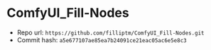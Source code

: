 # ComfyUI_Fill-Nodes
- Repo url: `https://github.com/filliptm/ComfyUI_Fill-Nodes.git`
- Commit hash: `a5e677107ae85ea7b24091ce21eac05ac6e5e8c3`